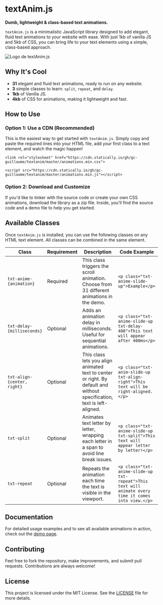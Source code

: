 # textAnim.js

**Dumb, lightweight & class-based text animations.**

`textAnim.js` is a minimalistic JavaScript library designed to add elegant, fluid text animations to your website with ease. With just 1kb of vanilla JS and 5kb of CSS, you can bring life to your text elements using a simple, class-based approach.

![Logo de textAnim.js](https://i.ibb.co/SB53TsT/textanim.gif)

## Why It's Cool

- **31** elegant and fluid text animations, ready to run on any website.
- **3** simple classes to learn: `split`, `repeat`, and `delay`.
- **1kb** of Vanilla JS.
- **4kb** of CSS for animations, making it lightweight and fast.

## How to Use

### Option 1: Use a CDN (Recommended)

This is the easiest way to get started with `textAnim.js`. Simply copy and paste the required lines into your HTML file, add your first class to a text element, and watch the magic happen!

`<link rel="stylesheet" href="https://cdn.statically.io/gh/gc-guillaume/textanim/master/animations.min.css">`

`<script src="https://cdn.statically.io/gh/gc-guillaume/textanim/master/animations.min.js"></script>`


### Option 2: Download and Customize

If you'd like to tinker with the source code or create your own CSS animations, download the library as a zip file. Inside, you'll find the source code and a demo file to help you get started.

## Available Classes

Once `textAnim.js` is installed, you can use the following classes on any HTML text element. All classes can be combined in the same element.

| Class                      | Requirement | Description                                                                                  | Code Example                                              |
|----------------------------|-------------|----------------------------------------------------------------------------------------------|-----------------------------------------------------------|
| `txt-anime-{animation}`     | Required    | This class triggers the scroll animation. Choose from 31 different animations in the demo.   | `<p class="txt-anime-slide-up">Example</p>`               |
| `txt-delay-{milliseconds}`  | Optional    | Adds an animation delay in milliseconds. Useful for sequential animations.                   | `<p class="txt-anime-slide-up txt-delay-400">This text will appear after 400ms</p>` |
| `txt-align-{center, right}` | Optional    | This class lets you align animated text to center or right. By default and without specification, text is left-aligned.                   | `<p class="txt-anim-slide-up txt-align-right">This text will be right-aligned.</p>` |
| `txt-split`                 | Optional    | Animates text letter by letter, wrapping each letter in a span to avoid line break issues.   | `<p class="txt-anime-slide-up txt-split">This text will appear letter by letter!</p>` |
| `txt-repeat`                | Optional    | Repeats the animation each time the text is visible in the viewport.                         | `<p class="txt-anime-slide-up txt-repeat">This text will animate every time it comes into view.</p>` |

## Documentation

For detailed usage examples and to see all available animations in action, check out the [demo page](./textanim_demo.html).

## Contributing

Feel free to fork the repository, make improvements, and submit pull requests. Contributions are always welcome!

## License

This project is licensed under the MIT License. See the [LICENSE](LICENSE) file for more details.

